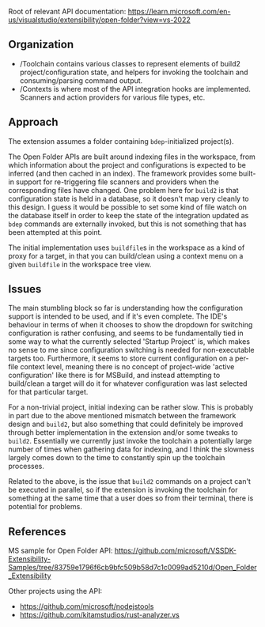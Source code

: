 Root of relevant API documentation: https://learn.microsoft.com/en-us/visualstudio/extensibility/open-folder?view=vs-2022

## Organization
- /Toolchain contains various classes to represent elements of build2 project/configuration state, and helpers for invoking the toolchain and consuming/parsing command output.
- /Contexts is where most of the API integration hooks are implemented. Scanners and action providers for various file types, etc.

## Approach
The extension assumes a folder containing `bdep`-initialized project(s). 

The Open Folder APIs are built around indexing files in the workspace, from which information about the project and configurations is expected to be inferred (and then cached in an index). The framework provides some built-in support for re-triggering file scanners and providers when the corresponding files have changed. One problem here for `build2` is that configuration state is held in a database, so it doesn't map very cleanly to this design. I guess it would be possible to set some kind of file watch on the database itself in order to keep the state of the integration updated as `bdep` commands are externally invoked, but this is not something that has been attempted at this point.

The initial implementation uses `buildfile`s in the workspace as a kind of proxy for a target, in that you can build/clean using a context menu on a given `buildfile` in the workspace tree view.

## Issues
The main stumbling block so far is understanding how the configuration support is intended to be used, and if it's even complete. The IDE's behaviour in terms of when it chooses to show the dropdown for switching configuration is rather confusing, and seems to be fundamentally tied in some way to what the currently selected 'Startup Project' is, which makes no sense to me since configuration switching is needed for non-executable targets too. Furthermore, it seems to store current configuration on a per-file context level, meaning there is no concept of project-wide 'active configuration' like there is for MSBuild, and instead attempting to build/clean a target will do it for whatever configuration was last selected for that particular target. 

For a non-trivial project, initial indexing can be rather slow. This is probably in part due to the above mentioned mismatch between the framework design and `build2`, but also something that could definitely be improved through better implementation in the extension and/or some tweaks to `build2`. Essentially we currently just invoke the toolchain a potentially large number of times when gathering data for indexing, and I think the slowness largely comes down to the time to constantly spin up the toolchain processes.

Related to the above, is the issue that `build2` commands on a project can't be executed in parallel, so if the extension is invoking the toolchain for something at the same time that a user does so from their terminal, there is potential for problems.

## References
MS sample for Open Folder API: https://github.com/microsoft/VSSDK-Extensibility-Samples/tree/83759e1796f6cb9bfc509b58d7c1c0099ad5210d/Open_Folder_Extensibility

Other projects using the API:
- https://github.com/microsoft/nodejstools
- https://github.com/kitamstudios/rust-analyzer.vs
